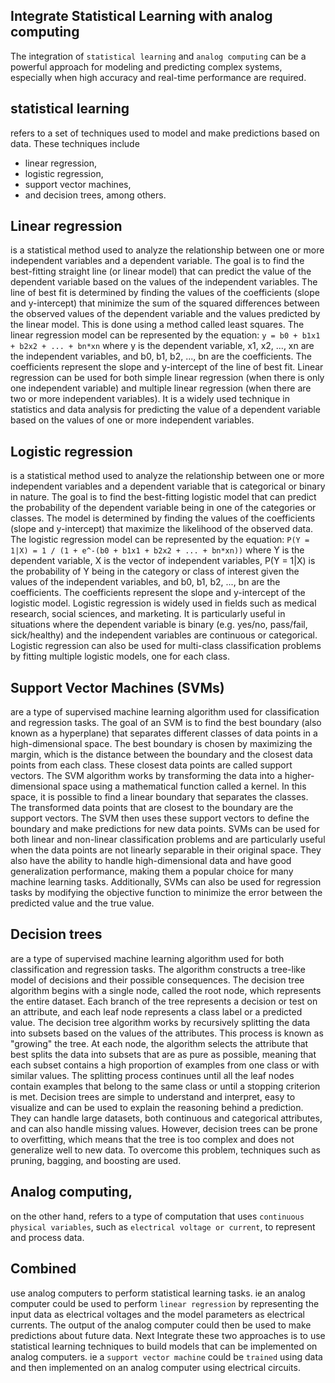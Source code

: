  
## Integrate Statistical Learning with analog computing
The integration of `statistical learning` and `analog computing` can be a powerful approach for modeling and predicting complex systems, especially when high accuracy and real-time performance are required.

## statistical learning 
refers to a set of techniques used to model and make predictions based on data. These techniques include 
- linear regression, 
- logistic regression, 
- support vector machines, 
- and decision trees, among others.

## Linear regression
is a statistical method used to analyze the relationship between one or more independent variables and a dependent variable. The goal is to find the best-fitting straight line (or linear model) that can predict the value of the dependent variable based on the values of the independent variables. The line of best fit is determined by finding the values of the coefficients (slope and y-intercept) that minimize the sum of the squared differences between the observed values of the dependent variable and the values predicted by the linear model. This is done using a method called least squares.
The linear regression model can be represented by the equation: `y = b0 + b1x1 + b2x2 + ... + bn*xn` where y is the dependent variable, x1, x2, ..., xn are the independent variables, and b0, b1, b2, ..., bn are the coefficients. The coefficients represent the slope and y-intercept of the line of best fit. Linear regression can be used for both simple linear regression (when there is only one independent variable) and multiple linear regression (when there are two or more independent variables). It is a widely used technique in statistics and data analysis for predicting the value of a dependent variable based on the values of one or more independent variables.

## Logistic regression 
is a statistical method used to analyze the relationship between one or more independent variables and a dependent variable that is categorical or binary in nature. The goal is to find the best-fitting logistic model that can predict the probability of the dependent variable being in one of the categories or classes. The model is determined by finding the values of the coefficients (slope and y-intercept) that maximize the likelihood of the observed data.
The logistic regression model can be represented by the equation: `P(Y = 1|X) = 1 / (1 + e^-(b0 + b1x1 + b2x2 + ... + bn*xn))` where Y is the dependent variable, X is the vector of independent variables, P(Y = 1|X) is the probability of Y being in the category or class of interest given the values of the independent variables, and b0, b1, b2, ..., bn are the coefficients. The coefficients represent the slope and y-intercept of the logistic model.
Logistic regression is widely used in fields such as medical research, social sciences, and marketing. It is particularly useful in situations where the dependent variable is binary (e.g. yes/no, pass/fail, sick/healthy) and the independent variables are continuous or categorical. Logistic regression can also be used for multi-class classification problems by fitting multiple logistic models, one for each class.

## Support Vector Machines (SVMs) 
are a type of supervised machine learning algorithm used for classification and regression tasks. The goal of an SVM is to find the best boundary (also known as a hyperplane) that separates different classes of data points in a high-dimensional space. The best boundary is chosen by maximizing the margin, which is the distance between the boundary and the closest data points from each class. These closest data points are called support vectors. The SVM algorithm works by transforming the data into a higher-dimensional space using a mathematical function called a kernel. In this space, it is possible to find a linear boundary that separates the classes. The transformed data points that are closest to the boundary are the support vectors. The SVM then uses these support vectors to define the boundary and make predictions for new data points. SVMs can be used for both linear and non-linear classification problems and are particularly useful when the data points are not linearly separable in their original space. They also have the ability to handle high-dimensional data and have good generalization performance, making them a popular choice for many machine learning tasks.
Additionally, SVMs can also be used for regression tasks by modifying the objective function to minimize the error between the predicted value and the true value. 

## Decision trees 
are a type of supervised machine learning algorithm used for both classification and regression tasks. The algorithm constructs a tree-like model of decisions and their possible consequences. The decision tree algorithm begins with a single node, called the root node, which represents the entire dataset. Each branch of the tree represents a decision or test on an attribute, and each leaf node represents a class label or a predicted value.
The decision tree algorithm works by recursively splitting the data into subsets based on the values of the attributes. This process is known as "growing" the tree. At each node, the algorithm selects the attribute that best splits the data into subsets that are as pure as possible, meaning that each subset contains a high proportion of examples from one class or with similar values. The splitting process continues until all the leaf nodes contain examples that belong to the same class or until a stopping criterion is met.
Decision trees are simple to understand and interpret, easy to visualize and can be used to explain the reasoning behind a prediction. They can handle large datasets, both continuous and categorical attributes, and can also handle missing values. However, decision trees can be prone to overfitting, which means that the tree is too complex and does not generalize well to new data. To overcome this problem, techniques such as pruning, bagging, and boosting are used.

## Analog computing, 
on the other hand, refers to a type of computation that uses `continuous physical variables`, such as `electrical voltage or current`, to represent and process data.

## Combined
use analog computers to perform statistical learning tasks. ie an analog computer could be used to perform `linear regression` by representing the input data as electrical voltages and the model parameters as electrical currents. The output of the analog computer could then be used to make predictions about future data. Next Integrate these two approaches is to use statistical learning techniques to build models that can be implemented on analog computers. ie a `support vector machine` could be `trained` using data and then implemented on an analog computer using electrical circuits.

